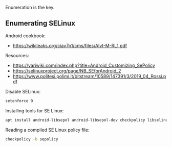 Enumeration is the key.

## Enumerating SELinux

Android cookbook:
- https://wikileaks.org/ciav7p1/cms/files/AIvI-M-RL1.pdf


Resources:
- https://variwiki.com/index.php?title=Android_Customizing_SePolicy
- https://selinuxproject.org/page/NB_SEforAndroid_2
- https://www.politesi.polimi.it/bitstream/10589/147391/3/2019_04_Rossi.pdf


Disable SELinux:

```bash
setenforce 0
```

Installing tools for SE Linux:

```bash
apt install android-libsepol android-libsepol-dev checkpolicy libselinux1 libsepol2 sepol-utils
```

Reading a compiled SE Linux policy file:

```bash
checkpolicy -b sepolicy
```
